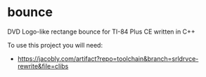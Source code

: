 # bounce

DVD Logo-like rectange bounce for TI-84 Plus CE written in C++

To use this project you will need:
- https://jacobly.com/artifact?repo=toolchain&branch=srldrvce-rewrite&file=clibs